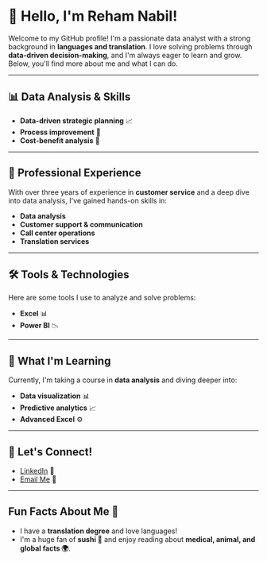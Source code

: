 # 👋 Hello, I'm Reham Nabil!

Welcome to my GitHub profile! I'm a passionate data analyst with a strong background in **languages and translation**. I love solving problems through **data-driven decision-making**, and I'm always eager to learn and grow. Below, you'll find more about me and what I can do.

---

## 📊 Data Analysis & Skills
- **Data-driven strategic planning** 📈
- **Process improvement** 🔄
- **Cost-benefit analysis** 💼

---

## 💼 Professional Experience
With over three years of experience in **customer service** and a deep dive into data analysis, I've gained hands-on skills in:
- **Data analysis**
- **Customer support & communication**
- **Call center operations**
- **Translation services**

---

## 🛠️ Tools & Technologies
Here are some tools I use to analyze and solve problems:
- **Excel** 📊
- **Power BI** 📉

---

## 🌱 What I'm Learning
Currently, I'm taking a course in **data analysis** and diving deeper into:
- **Data visualization** 📊
- **Predictive analytics** 📈
- **Advanced Excel** ⚙️

---

## 💬 Let's Connect!
- [LinkedIn](https://www.linkedin.com/) 🔗
- [Email Me](reham.nabill@outlook.com) 📧

---

## Fun Facts About Me 🎉
- I have a **translation degree** and love languages!
- I'm a huge fan of **sushi 🍣** and enjoy reading about **medical, animal, and global facts 🌍**.
